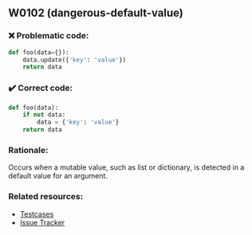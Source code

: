 ## W0102 (dangerous-default-value)

### :x: Problematic code:

```python
def foo(data={}):
    data.update({'key': 'value'})
    return data
```

### :heavy_check_mark: Correct code:

```python
def foo(data):
    if not data:
        data = {'key': 'value'}
    return data
```

### Rationale:

Occurs when a mutable value, such as list or dictionary, is detected in a default
value for an argument.

### Related resources:

- [Testcases](https://github.com/PyCQA/pylint/blob/master/tests/functional/d/dangerous_default_value_py30.py)
- [Issue Tracker](https://github.com/PyCQA/pylint/issues?q=is%3Aissue+%22dangerous-default-value%22+OR+%22W0102%22)
